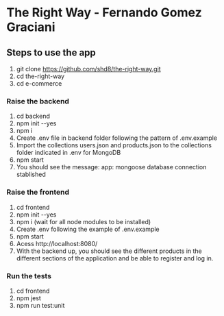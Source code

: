 # The Right Way - Fernando Gomez Graciani

## Steps to use the app

1. git clone https://github.com/shd8/the-right-way.git
2. cd the-right-way
3. cd e-commerce

### Raise the backend
1. cd backend
2. npm init --yes
3. npm i
4. Create .env file in backend folder following the pattern of .env.example
5. Import the collections users.json and products.json to the collections folder indicated in .env for MongoDB
6. npm start
7. You should see the message: app: mongoose database connection stablished

### Raise the frontend
1. cd frontend
2. npm init --yes
3. npm i (wait for all node modules to be installed)
4. Create .env following the example of .env.example
5. npm start
6. Acess http://localhost:8080/
7. With the backend up, you should see the different products in the different sections of the application and be able to register and log in.

### Run the tests
1. cd frontend
2. npm jest
3. npm run test:unit
